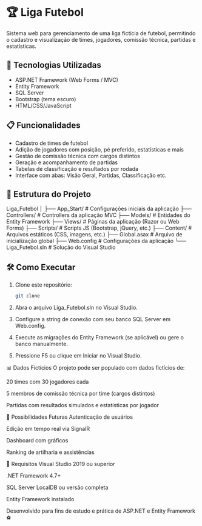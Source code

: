 # 🏆 Liga Futebol

Sistema web para gerenciamento de uma liga fictícia de futebol, permitindo o cadastro e visualização de times, jogadores, comissão técnica, partidas e estatísticas.

## 🚀 Tecnologias Utilizadas

- ASP.NET Framework (Web Forms / MVC)
- Entity Framework
- SQL Server
- Bootstrap (tema escuro)
- HTML/CSS/JavaScript

## 📋 Funcionalidades

- Cadastro de times de futebol
- Adição de jogadores com posição, pé preferido, estatísticas e mais
- Gestão de comissão técnica com cargos distintos
- Geração e acompanhamento de partidas
- Tabelas de classificação e resultados por rodada
- Interface com abas: Visão Geral, Partidas, Classificação etc.

## 📁 Estrutura do Projeto

Liga_Futebol │ ├── App_Start/ # Configurações iniciais da aplicação ├── Controllers/ # Controllers da aplicação MVC ├── Models/ # Entidades do Entity Framework ├── Views/ # Páginas da aplicação (Razor ou Web Forms) ├── Scripts/ # Scripts JS (Bootstrap, jQuery, etc.) ├── Content/ # Arquivos estáticos (CSS, imagens, etc.) ├── Global.asax # Arquivo de inicialização global ├── Web.config # Configurações da aplicação └── Liga_Futebol.sln # Solução do Visual Studio


## 🛠️ Como Executar

1. Clone este repositório:
   ```bash
   git clone
2. Abra o arquivo Liga_Futebol.sln no Visual Studio.

3. Configure a string de conexão com seu banco SQL Server em Web.config.

4. Execute as migrações do Entity Framework (se aplicável) ou gere o banco manualmente.

5. Pressione F5 ou clique em Iniciar no Visual Studio.

📊 Dados Fictícios
O projeto pode ser populado com dados fictícios de:

20 times com 30 jogadores cada

5 membros de comissão técnica por time (cargos distintos)

Partidas com resultados simulados e estatísticas por jogador

🔮 Possibilidades Futuras
Autenticação de usuários

Edição em tempo real via SignalR

Dashboard com gráficos

Ranking de artilharia e assistências

📌 Requisitos
Visual Studio 2019 ou superior

.NET Framework 4.7+

SQL Server LocalDB ou versão completa

Entity Framework instalado

Desenvolvido para fins de estudo e prática de ASP.NET e Entity Framework ⚽
